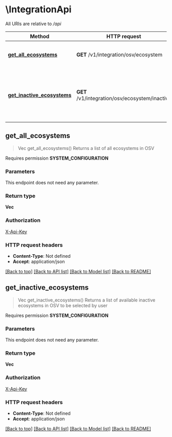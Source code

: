 # \IntegrationApi

All URIs are relative to */api*

Method | HTTP request | Description
------------- | ------------- | -------------
[**get_all_ecosystems**](IntegrationApi.md#get_all_ecosystems) | **GET** /v1/integration/osv/ecosystem | Returns a list of all ecosystems in OSV
[**get_inactive_ecosystems**](IntegrationApi.md#get_inactive_ecosystems) | **GET** /v1/integration/osv/ecosystem/inactive | Returns a list of available inactive ecosystems in OSV to be selected by user



## get_all_ecosystems

> Vec<String> get_all_ecosystems()
Returns a list of all ecosystems in OSV

<p>Requires permission <strong>SYSTEM_CONFIGURATION</strong></p>

### Parameters

This endpoint does not need any parameter.

### Return type

**Vec<String>**

### Authorization

[X-Api-Key](../README.md#X-Api-Key)

### HTTP request headers

- **Content-Type**: Not defined
- **Accept**: application/json

[[Back to top]](#) [[Back to API list]](../README.md#documentation-for-api-endpoints) [[Back to Model list]](../README.md#documentation-for-models) [[Back to README]](../README.md)


## get_inactive_ecosystems

> Vec<String> get_inactive_ecosystems()
Returns a list of available inactive ecosystems in OSV to be selected by user

<p>Requires permission <strong>SYSTEM_CONFIGURATION</strong></p>

### Parameters

This endpoint does not need any parameter.

### Return type

**Vec<String>**

### Authorization

[X-Api-Key](../README.md#X-Api-Key)

### HTTP request headers

- **Content-Type**: Not defined
- **Accept**: application/json

[[Back to top]](#) [[Back to API list]](../README.md#documentation-for-api-endpoints) [[Back to Model list]](../README.md#documentation-for-models) [[Back to README]](../README.md)

